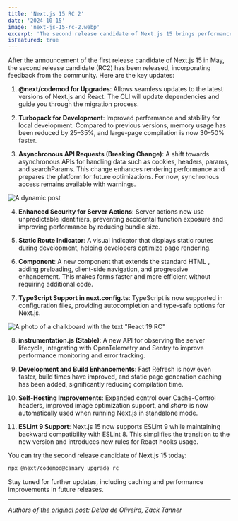 ```yaml
---
title: 'Next.js 15 RC 2'
date: '2024-10-15'
image: 'next-js-15-rc-2.webp'
excerpt: 'The second release candidate of Next.js 15 brings performance improvements, new security features, and TypeScript support in configuration.'
isFeatured: true
---
```


After the announcement of the first release candidate of Next.js 15 in May, the second release candidate (RC2) has been released, incorporating feedback from the community. Here are the key updates:

1. **@next/codemod for Upgrades**: Allows seamless updates to the latest versions of Next.js and React. The CLI will update dependencies and guide you through the migration process.

2. **Turbopack for Development**: Improved performance and stability for local development. Compared to previous versions, memory usage has been reduced by 25–35%, and large-page compilation is now 30–50% faster.

3. **Asynchronous API Requests (Breaking Change)**: A shift towards asynchronous APIs for handling data such as cookies, headers, params, and searchParams. This change enhances rendering performance and prepares the platform for future optimizations. For now, synchronous access remains available with warnings.

![A dynamic post](dynamic-post.webp)

4. **Enhanced Security for Server Actions**: Server actions now use unpredictable identifiers, preventing accidental function exposure and improving performance by reducing bundle size.

5. **Static Route Indicator**: A visual indicator that displays static routes during development, helping developers optimize page rendering.

6. **_<Form>_ Component**: A new component that extends the standard HTML _<form>_, adding preloading, client-side navigation, and progressive enhancement. This makes forms faster and more efficient without requiring additional code.

7. **TypeScript Support in next.config.ts**: TypeScript is now supported in configuration files, providing autocompletion and type-safe options for Next.js.

![A photo of a chalkboard with the text "React 19 RC"](chalkboard.webp)

8. **instrumentation.js (Stable)**: A new API for observing the server lifecycle, integrating with OpenTelemetry and Sentry to improve performance monitoring and error tracking.

9. **Development and Build Enhancements**: Fast Refresh is now even faster, build times have improved, and static page generation caching has been added, significantly reducing compilation time.

10. **Self-Hosting Improvements**: Expanded control over Cache-Control headers, improved image optimization support, and _sharp_ is now automatically used when running Next.js in standalone mode.

11. **ESLint 9 Support**: Next.js 15 now supports ESLint 9 while maintaining backward compatibility with ESLint 8. This simplifies the transition to the new version and introduces new rules for React hooks usage.

You can try the second release candidate of Next.js 15 today:

```bash
npx @next/codemod@canary upgrade rc
```

Stay tuned for further updates, including caching and performance improvements in future releases.

---

_Authors of [the original post](https://nextjs.org/blog/next-15-rc2): Delba de Oliveira, Zack Tanner_